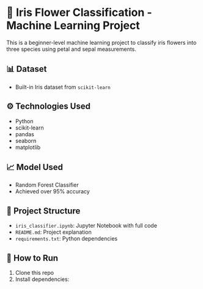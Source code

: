 # 🌸 Iris Flower Classification - Machine Learning Project

This is a beginner-level machine learning project to classify iris flowers into three species using petal and sepal measurements.

## 📊 Dataset
- Built-in Iris dataset from `scikit-learn`

## ⚙️ Technologies Used
- Python
- scikit-learn
- pandas
- seaborn
- matplotlib

## 📈 Model Used
- Random Forest Classifier
- Achieved over 95% accuracy

## 📁 Project Structure
- `iris_classifier.ipynb`: Jupyter Notebook with full code
- `README.md`: Project explanation
- `requirements.txt`: Python dependencies

## 📌 How to Run
1. Clone this repo
2. Install dependencies:

